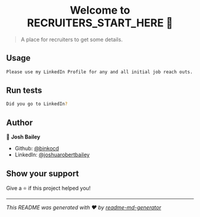 <h1 align="center">Welcome to RECRUITERS_START_HERE 👋</h1>
<p>
</p>

> A place for recruiters to get some details.

## Usage

```sh
Please use my LinkedIn Profile for any and all initial job reach outs. If you did not get an email address from me, then I am probably not going to respond to you. If you have made it this far, then do the right thing and use official channels for non-harrassment communications. Thank you and have a great day!
```

## Run tests

```sh
Did you go to LinkedIn?
```

## Author

👤 **Josh Bailey**

* Github: [@binkocd](https://github.com/binkocd)
* LinkedIn: [@joshuarobertbailey](https://linkedin.com/in/joshuarobertbailey)

## Show your support

Give a ⭐️ if this project helped you!

***
_This README was generated with ❤️ by [readme-md-generator](https://github.com/kefranabg/readme-md-generator)_